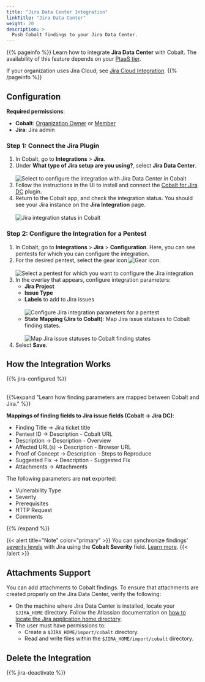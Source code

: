 ```yaml
---
title: "Jira Data Center Integration"
linkTitle: "Jira Data Center"
weight: 20
description: >
  Push Cobalt findings to your Jira Data Center.
---
```


{{% pageinfo %}}
Learn how to integrate **Jira Data Center** with Cobalt. The availability of this feature depends on your [PtaaS tier](/platform-deep-dive/credits/ptaas-tiers/).

If your organization uses Jira Cloud, see [Jira Cloud Integration](/integrations/jira/jira-cloud/).
{{% /pageinfo %}}

## Configuration

**Required permissions**:

- **Cobalt**: [Organization Owner](/platform-deep-dive/collaboration/user-roles/#organization-owner) or [Member](/platform-deep-dive/collaboration/user-roles/#organization-member)
- **Jira**: Jira admin

### Step 1: Connect the Jira Plugin

1. In Cobalt, go to **Integrations** > **Jira**.
1. Under **What type of Jira setup are you using?**, select **Jira Data Center**.<br><br>
    ![Select to configure the integration with Jira Data Center in Cobalt](/integrations/configure-jira-dc-integration.png "Select to configure the integration with Jira Data Center in Cobalt")
1. Follow the instructions in the UI to install and connect the [Cobalt for Jira DC](https://marketplace.atlassian.com/apps/1224424/cobalt-for-jira-dc-server?tab=overview&hosting=datacenter) plugin.
1. Return to the Cobalt app, and check the integration status. You should see your Jira instance on the **Jira Integration** page.<br><br>
    ![Jira integration status in Cobalt](/integrations/jira-integration-status.png "Jira integration status in Cobalt")

### Step 2: Configure the Integration for a Pentest

1. In Cobalt, go to **Integrations** > **Jira** > **Configuration**. Here, you can see pentests for which you can configure the integration.
1. For the desired pentest, select the gear icon ![Gear icon](/icons/Gear.png "Gear icon").<br><br>
    ![Select a pentest for which you want to configure the Jira integration](/integrations/configure-jira-integration-for-pentest.png "Select a pentest for which you want to configure the Jira integration")
1. In the overlay that appears, configure integration parameters:
    - **Jira Project**
    - **Issue Type**
    - **Labels** to add to Jira issues<br><br>
    ![Configure Jira integration parameters for a pentest](/integrations/jira-configuration-parameters-for-pentest-1.png "Configure Jira integration parameters for a pentest")
    - **State Mapping (Jira to Cobalt)**: Map Jira issue statuses to Cobalt finding states.<br><br>
    ![Map Jira issue statuses to Cobalt finding states](/integrations/jira-configuration-parameters-for-pentest-2.png "Map Jira issue statuses to Cobalt finding states")
1. Select **Save**.

## How the Integration Works

{{% jira-configured %}}

<br>
{{%expand "Learn how finding parameters are mapped between Cobalt and Jira." %}}
<br>

**Mappings of finding fields to Jira issue fields (Cobalt → Jira DC)**:

- Finding Title → Jira ticket title
- Pentest ID → Description - Cobalt URL
- Description → Description - Overview
- Affected URL(s) → Description - Browser URL
- Proof of Concept → Description - Steps to Reproduce
- Suggested Fix → Description - Suggested Fix
- Attachments → Attachments

The following parameters are **not** exported:

- Vulnerability Type
- Severity
- Prerequisites
- HTTP Request
- Comments

{{% /expand %}}

{{< alert title="Note" color="primary" >}}
You can synchronize findings' [severity levels](/platform-deep-dive/pentests/findings/severity-levels/) with Jira using the **Cobalt Severity** field. [Learn more](/integrations/jira/synchronize-severity-levels/).
{{< /alert >}}

## Attachments Support

You can add attachments to Cobalt findings. To ensure that attachments are created properly on the Jira Data Center, verify the following:

- On the machine where Jira Data Center is installed, locate your `$JIRA_HOME` directory. Follow the Atlassian documentation on [how to locate the Jira application home directory](https://confluence.atlassian.com/adminjiraserver/jira-application-home-directory-938847746.html).
- The user must have permissions to:
  - Create a `$JIRA_HOME/import/cobalt` directory.
  - Read and write files within the `$JIRA_HOME/import/cobalt` directory.

## Delete the Integration

{{% jira-deactivate %}}

